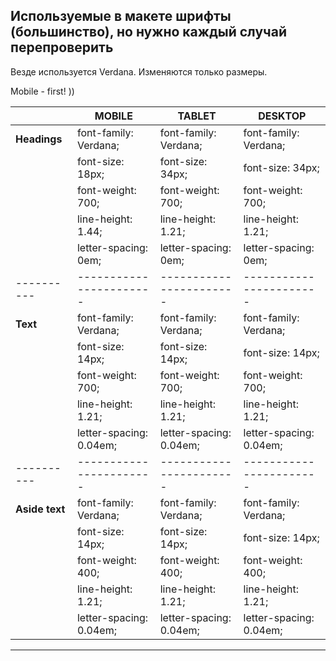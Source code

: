 ## Используемые в макете шрифты (большинство), но нужно каждый случай перепроверить

Везде используется Verdana. Изменяются только размеры.

Mobile - first! ))

|            | MOBILE                  | TABLET                  | DESKTOP                 |
| ---------- | ----------------------- | ----------------------- | ----------------------- |
| **Headings**   | font-family: Verdana;   | font-family: Verdana;   | font-family: Verdana;   |
|            | font-size: 18px;        | font-size: 34px;        | font-size: 34px;        |
|            | font-weight: 700;       | font-weight: 700;       | font-weight: 700;       |
|            | line-height: 1.44;      | line-height: 1.21;      | line-height: 1.21;      |
|            | letter-spacing: 0em;    | letter-spacing: 0em;    | letter-spacing: 0em;    |
| ---------- | ----------------------- | ----------------------- | ----------------------- |
| **Text**       | font-family: Verdana;   | font-family: Verdana;   | font-family: Verdana;   |
|            | font-size: 14px;        | font-size: 14px;        | font-size: 14px;        |
|            | font-weight: 700;       | font-weight: 700;       | font-weight: 700;       |
|            | line-height: 1.21;      | line-height: 1.21;      | line-height: 1.21;      |
|            | letter-spacing: 0.04em; | letter-spacing: 0.04em; | letter-spacing: 0.04em; |
| ---------- | ----------------------- | ----------------------- | ----------------------- |
| **Aside text** | font-family: Verdana;   | font-family: Verdana;   | font-family: Verdana;   |
|            | font-size: 14px;        | font-size: 14px;        | font-size: 14px;        |
|            | font-weight: 400;       | font-weight: 400;       | font-weight: 400;       |
|            | line-height: 1.21;      | line-height: 1.21;      | line-height: 1.21;      |
|            | letter-spacing: 0.04em; | letter-spacing: 0.04em; | letter-spacing: 0.04em; |

---
